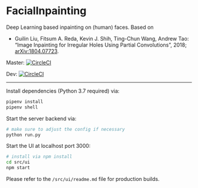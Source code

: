 # FacialInpainting
Deep Learning based inpainting on (human) faces.
Based on <ul>
<li>
Guilin Liu, Fitsum A. Reda, Kevin J. Shih, Ting-Chun Wang, Andrew Tao: “Image Inpainting for Irregular Holes Using Partial Convolutions”, 2018; <a href='http://arxiv.org/abs/1804.07723'>arXiv:1804.07723</a>.
</li>
</ul>

Master: [![CircleCI](https://circleci.com/gh/b4shy/FacialInpainting/tree/master.svg?style=svg&circle-token=3ab0a90eab4df7d8dd1189a5205dc75de8a5fed1)](https://circleci.com/gh/b4shy/FacialInpainting/tree/master)

Dev: [![CircleCI](https://circleci.com/gh/b4shy/FacialInpainting/tree/dev.svg?style=svg&circle-token=3ab0a90eab4df7d8dd1189a5205dc75de8a5fed1)](https://circleci.com/gh/b4shy/FacialInpainting/tree/dev)

***

Install dependencies (Python 3.7 required) via:
```bash
pipenv install 
pipenv shell
```

Start the server backend via:
```bash
# make sure to adjust the config if necessary
python run.py
``` 

Start the UI at localhost port 3000:
```bash
# install via npm install
cd src/ui
npm start
```

Please refer to the `/src/ui/readme.md` file for production builds. 
